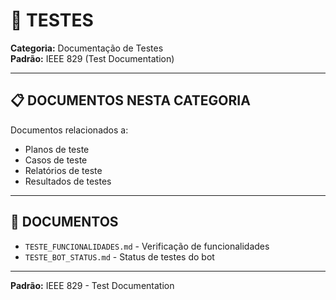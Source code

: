 # 🧪 TESTES

**Categoria:** Documentação de Testes  
**Padrão:** IEEE 829 (Test Documentation)

---

## 📋 DOCUMENTOS NESTA CATEGORIA

Documentos relacionados a:
- Planos de teste
- Casos de teste
- Relatórios de teste
- Resultados de testes

---

## 📁 DOCUMENTOS

- `TESTE_FUNCIONALIDADES.md` - Verificação de funcionalidades
- `TESTE_BOT_STATUS.md` - Status de testes do bot

---

**Padrão:** IEEE 829 - Test Documentation

